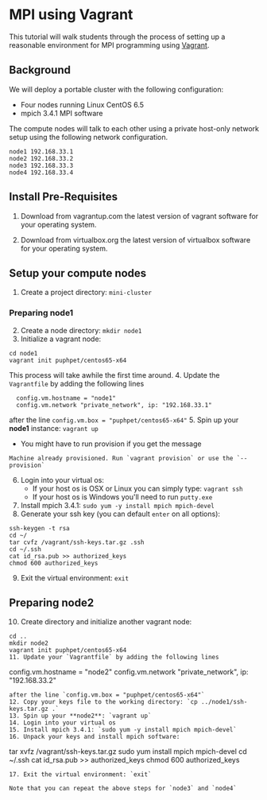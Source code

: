 # MPI using Vagrant

This tutorial will walk students through the process of setting up a reasonable environment for MPI programming using [Vagrant](http://www.vagrantup.com).  

## Background

We will deploy a portable cluster with the following configuration:
* Four nodes running Linux CentOS 6.5
* mpich 3.4.1 MPI software

The compute nodes will talk to each other using a private host-only network setup using the following network configuration.
```
node1 192.168.33.1
node2 192.168.33.2
node3 192.168.33.3
node4 192.168.33.4
```

## Install Pre-Requisites

1. Download from vagrantup.com the latest version of vagrant software for your operating system.

2. Download from virtualbox.org the latest version of virtualbox software for your operating system.

## Setup your compute nodes

1. Create a project directory: `mini-cluster`

### Preparing node1

2. Create a node directory: `mkdir node1`
3. Initialize a vagrant node: 
```
cd node1
vagrant init puphpet/centos65-x64
```
This process will take awhile the first time around.
4. Update the `Vagrantfile` by adding the following lines
```
  config.vm.hostname = "node1"
  config.vm.network "private_network", ip: "192.168.33.1"
```
after the line `config.vm.box = "puphpet/centos65-x64"`
5. Spin up your **node1** instance: `vagrant up`
   * You might have to run provision if you get the message
```
Machine already provisioned. Run `vagrant provision` or use the `--provision`
```
6. Login into your virtual os:
   * If your host os is OSX or Linux you can simply type: `vagrant ssh`
   * If your host os is Windows you'll need to run `putty.exe`
7. Install mpich 3.4.1: `sudo yum -y install mpich mpich-devel`
8. Generate your ssh key (you can default `enter` on all options):
```
ssh-keygen -t rsa
cd ~/
tar cvfz /vagrant/ssh-keys.tar.gz .ssh
cd ~/.ssh
cat id_rsa.pub >> authorized_keys
chmod 600 authorized_keys
```
9. Exit the virtual environment: `exit`

## Preparing node2

10. Create directory and initialize another vagrant node:
```
cd ..
mkdir node2
vagrant init puphpet/centos65-x64
11. Update your `Vagrantfile` by adding the following lines
```
  config.vm.hostname = "node2"
  config.vm.network "private_network", ip: "192.168.33.2"
```
after the line `config.vm.box = "puphpet/centos65-x64"`
12. Copy your keys file to the working directory: `cp ../node1/ssh-keys.tar.gz .`
13. Spin up your **node2**: `vagrant up`
14. Login into your virtual os
15. Install mpich 3.4.1: `sudo yum -y install mpich mpich-devel`
16. Unpack your keys and install mpich software:
```
tar xvfz /vagrant/ssh-keys.tar.gz
sudo yum install mpich mpich-devel
cd ~/.ssh
cat id_rsa.pub >> authorized_keys
chmod 600 authorized_keys
```
17. Exit the virtual environment: `exit`

Note that you can repeat the above steps for `node3` and `node4`


